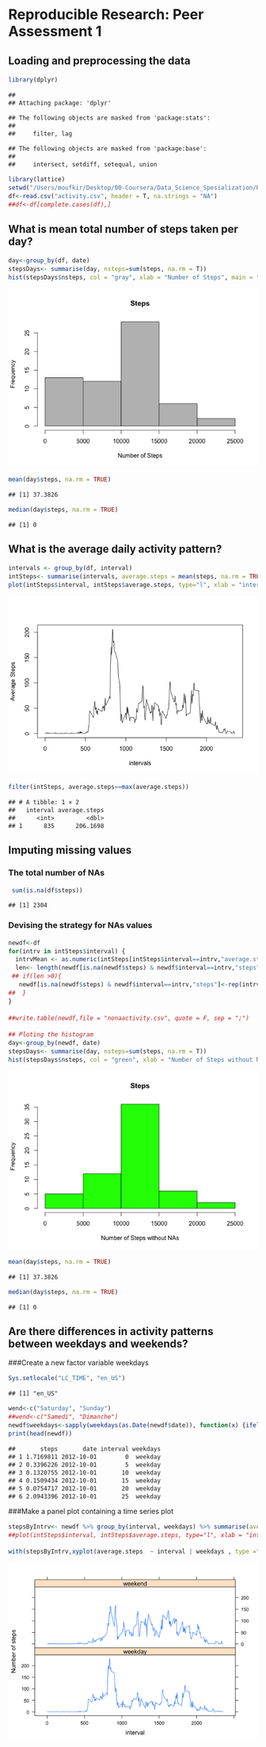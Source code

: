 # Reproducible Research: Peer Assessment 1

## Loading and preprocessing the data

```r
library(dplyr)
```

```
## 
## Attaching package: 'dplyr'
```

```
## The following objects are masked from 'package:stats':
## 
##     filter, lag
```

```
## The following objects are masked from 'package:base':
## 
##     intersect, setdiff, setequal, union
```

```r
library(lattice)
setwd("/Users/moufkir/Desktop/00-Coursera/Data_Science_Spesialization/Reproducible/W2A/RepData_PeerAssessment1/")
df<-read.csv("activity.csv", header = T, na.strings = "NA")
##df<-df[complete.cases(df),]
```

## What is mean total number of steps taken per day?


```r
day<-group_by(df, date)
stepsDays<- summarise(day, nsteps=sum(steps, na.rm = T))
hist(stepsDays$nsteps, col = "gray", xlab = "Number of Steps", main = "Steps")
```

![](PA1_template_files/figure-html/unnamed-chunk-2-1.png)<!-- -->

```r
mean(day$steps, na.rm = TRUE)
```

```
## [1] 37.3826
```

```r
median(day$steps, na.rm = TRUE)
```

```
## [1] 0
```


## What is the average daily activity pattern?


```r
intervals <- group_by(df, interval)
intSteps<- summarise(intervals, average.steps = mean(steps, na.rm = TRUE))
plot(intSteps$interval, intSteps$average.steps, type="l", xlab = "intervals", ylab = "Average Steps") 
```

![](PA1_template_files/figure-html/unnamed-chunk-3-1.png)<!-- -->

```r
filter(intSteps, average.steps==max(average.steps))
```

```
## # A tibble: 1 × 2
##   interval average.steps
##      <int>         <dbl>
## 1      835      206.1698
```


## Imputing missing values
### The total number of NAs

```r
 sum(is.na(df$steps))
```

```
## [1] 2304
```
### Devising the strategy for NAs values

```r
newdf<-df
for(intrv in intSteps$interval) {
  intrvMean <- as.numeric(intSteps[intSteps$interval==intrv,"average.steps"])
  len<- length(newdf[is.na(newdf$steps) & newdf$interval==intrv,"steps"])
 ## if(len >0){
   newdf[is.na(newdf$steps) & newdf$interval==intrv,"steps"]<-rep(intrvMean,len)
##  }
}

##write.table(newdf,file = "nonaactivity.csv", quote = F, sep = ";")

## Ploting the histogram
day<-group_by(newdf, date)
stepsDays<- summarise(day, nsteps=sum(steps, na.rm = T))
hist(stepsDays$nsteps, col = "green", xlab = "Number of Steps without NAs", main = "Steps")
```

![](PA1_template_files/figure-html/unnamed-chunk-5-1.png)<!-- -->

```r
mean(day$steps, na.rm = TRUE)
```

```
## [1] 37.3826
```

```r
median(day$steps, na.rm = TRUE)
```

```
## [1] 0
```



## Are there differences in activity patterns between weekdays and weekends?
###Create a new factor variable weekdays

```r
Sys.setlocale("LC_TIME", "en_US")
```

```
## [1] "en_US"
```

```r
wend<-c("Saturday", "Sunday")
##wend<-c("Samedi", "Dimanche")
newdf$weekdays<-sapply(weekdays(as.Date(newdf$date)), function(x) {ifelse(sum(grepl(x,wend, ignore.case = T))==0,"weekday","weekend")})
print(head(newdf))
```

```
##       steps       date interval weekdays
## 1 1.7169811 2012-10-01        0  weekday
## 2 0.3396226 2012-10-01        5  weekday
## 3 0.1320755 2012-10-01       10  weekday
## 4 0.1509434 2012-10-01       15  weekday
## 5 0.0754717 2012-10-01       20  weekday
## 6 2.0943396 2012-10-01       25  weekday
```

###Make a panel plot containing a time series plot

```r
stepsByIntrv<- newdf %>% group_by(interval, weekdays) %>% summarise(average.steps = mean(steps, na.rm = TRUE))
##plot(intSteps$interval, intSteps$average.steps, type="l", xlab = "intervals", ylab = "Average Steps") 

with(stepsByIntrv,xyplot(average.steps  ~ interval | weekdays , type ="l" , layout = c(1,2), ylab = "Number of steps"))
```

![](PA1_template_files/figure-html/unnamed-chunk-7-1.png)<!-- -->


